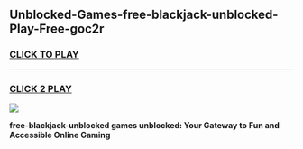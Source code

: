 
## Unblocked-Games-free-blackjack-unblocked-Play-Free-goc2r
<h3>
<a href="https://premium76.site?title=free-blackjack-unblocked&ref=18A1">CLICK TO PLAY</a></h3>
<hr>

<h3>
<a href="https://premium76.site?title=free-blackjack-unblocked&ref=18A1">CLICK 2 PLAY</a>
  
</h3>

<a href="https://premium76.site?title=free-blackjack-unblocked&ref=18A1"><img src="https://clearcache.store/games.png"></a>


**free-blackjack-unblocked games unblocked: Your Gateway to Fun and Accessible Online Gaming**
